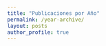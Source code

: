 ```yaml
---
title: "Publicaciones por Año"
permalink: /year-archive/
layout: posts
author_profile: true
---
```

